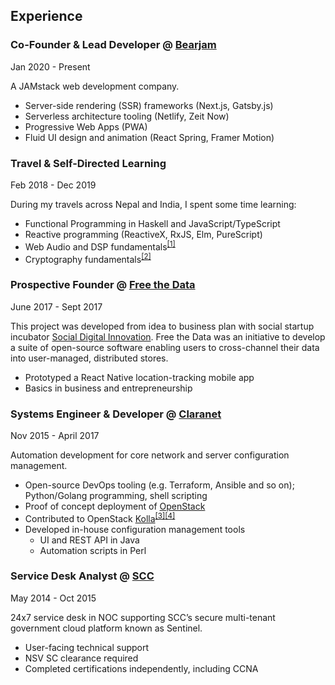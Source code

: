 ## Experience

### Co-Founder & Lead Developer @ [Bearjam](https://bearjam.dev)

<time>Jan 2020 - Present</time>

A JAMstack web development company.

* Server-side rendering (SSR) frameworks (Next.js, Gatsby.js)
* Serverless architecture tooling (Netlify, Zeit Now)
* Progressive Web Apps (PWA)
* Fluid UI design and animation (React Spring, Framer Motion)

### Travel & Self-Directed Learning

<time>Feb 2018 - Dec 2019</time>

During my travels across Nepal and India, I spent some time learning:

* Functional Programming in Haskell and JavaScript/TypeScript
* Reactive programming (ReactiveX, RxJS, Elm, PureScript)
* Web Audio and DSP fundamentals<sup>[[1]](https://tom.bearjam.dev/draw-sound)</sup>
* Cryptography fundamentals<sup>[[2]](https://github.com/tomatopeel/cryptopals)</sup>

### Prospective Founder @ [Free the Data](https://sdinnovation.org/projects/#freethedata)

<time>June 2017 - Sept 2017</time>

This project was developed from idea to business plan with social
startup incubator [Social Digital Innovation](https://sdinnovation.org/projects/#freethedata).
Free the Data was an initiative to develop a suite of open-source
software enabling users to cross-channel their data into user-managed,
distributed stores.

* Prototyped a React Native location-tracking mobile app
* Basics in business and entrepreneurship

### Systems Engineer & Developer @ [Claranet](https://claranet.com)

<time>Nov 2015 - April 2017</time>

Automation development for core network and server configuration management.

* Open-source DevOps tooling (e.g. Terraform, Ansible and so on); Python/Golang programming, shell scripting
* Proof of concept deployment of [OpenStack](https://www.openstack.org/)
* Contributed to OpenStack [Kolla](https://wiki.openstack.org/wiki/Kolla)<sup>[[3]](https://blueprints.launchpad.net/kolla/+spec/neutron-bgp-dragent)[[4]](https://blueprints.launchpad.net/kolla-ansible/+spec/neutron-bgp-dragent)</sup>
* Developed in-house configuration management tools
  * UI and REST API in Java
  * Automation scripts in Perl

### Service Desk Analyst @ [SCC](https://scc.com)

<time>May 2014 - Oct 2015</time>

24x7 service desk in NOC supporting SCC’s secure multi-tenant
government cloud platform known as Sentinel.

* User-facing technical support
* NSV SC clearance required
* Completed certifications independently, including CCNA
